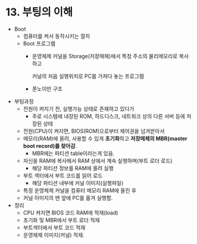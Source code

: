 # 13. 부팅의 이해

* Boot
  * 컴퓨터를 켜서 동작시키는 절차
  * Boot 프로그램
    * 운영체제 커널을 Storage\(저장매체\)에서 특정 주소의 물리메모리로 복사하고  

      커널의 처음 실행위치로 PC를 가져다 놓는 프로그램

    * 폰노이만 구조
* 부팅과정
  * 전원이 켜지기 전, 실행가능 상태로 존재하고 있다가
    * 주로 시스템에 내장된 ROM, 하드디스크, 네트워크 상의 다른 서버 등에 저장된 상태
  * 전원\(CPU\)이 켜지면, BIOS\(ROM\)으로부터 제어권을 넘겨받아서
  * 메모리\(RAM\)에 올려, 사용할 수 있게 **초기화**하고 **저장매체의 MBR\(master boot record\)를 찾아감**.
    * MBR에는 파티션 table이라는게 있음.
  * 자신을 RAM에 복사헤서 RAM 상에서 계속 실행하며\(부트 로더 로드\)
    * 해당 파티션 정보를 RAM에 올려 실행
  * 부트 섹터에서 부트 코드를 읽어 로드
    * 해당 파티션 내부에 커널 이미지\(실행파일\)
  * 특정 운영체제 커널을 컴퓨터 메모리 RAM에 올린 후
  * 커널 이미지의 맨 앞에 PC를 옮겨 실행함.
* 정리
  * CPU 켜지면 BIOS 코드 RAM에 적재\(load\)
  * 초기화 및 MBR에서 부트 로더 적재
  * 부트섹터에서 부트 코드 적재
  * 운영체제 이미지\(커널\) 적재.

